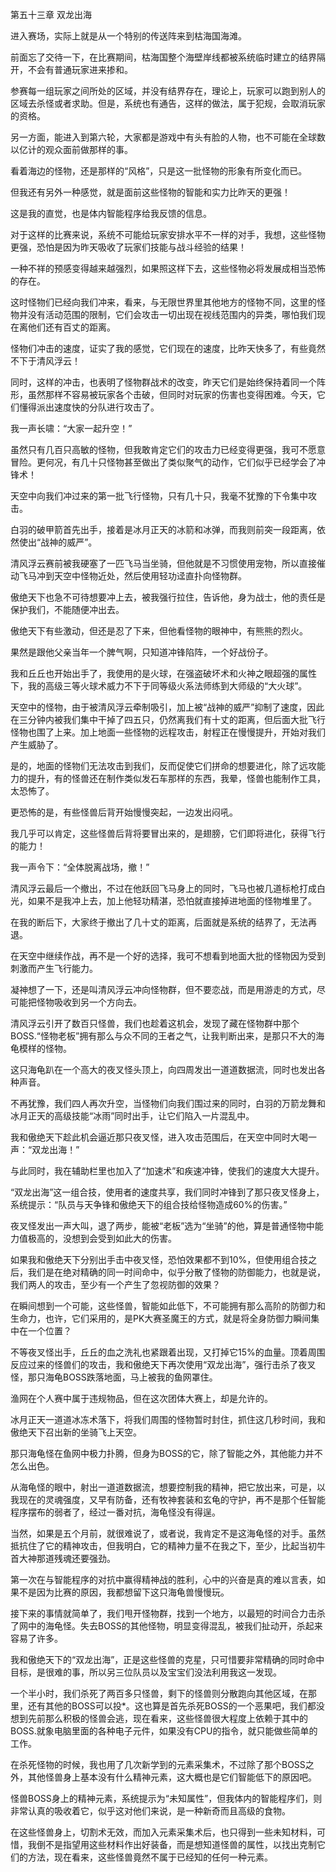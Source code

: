 第五十三章 双龙出海


进入赛场，实际上就是从一个特别的传送阵来到枯海国海滩。

前面忘了交待一下，在比赛期间，枯海国整个海壁岸线都被系统临时建立的结界隔开，不会有普通玩家进来掺和。

参赛每一组玩家之间所处的区域，并没有结界存在，理论上，玩家可以跑到别人的区域去杀怪或者求助。但是，系统也有通告，这样的做法，属于犯规，会取消玩家的资格。

另一方面，能进入到第六轮，大家都是游戏中有头有脸的人物，也不可能在全球数以亿计的观众面前做那样的事。

看着海边的怪物，还是那样的“风格”，只是这一批怪物的形象有所变化而已。

但我还有另外一种感觉，就是面前这些怪物的智能和实力比昨天的更强！

这是我的直觉，也是体内智能程序给我反馈的信息。

对于这样的比赛来说，系统不可能给玩家安排水平不一样的对手，我想，这些怪物更强，恐怕是因为昨天吸收了玩家们技能与战斗经验的结果！

一种不祥的预感变得越来越强烈，如果照这样下去，这些怪物必将发展成相当恐怖的存在。

这时怪物们已经向我们冲来，看来，与无限世界里其他地方的怪物不同，这里的怪物并没有活动范围的限制，它们会攻击一切出现在视线范围内的异类，哪怕我们现在离他们还有百丈的距离。

怪物们冲击的速度，证实了我的感觉，它们现在的速度，比昨天快多了，有些竟然不下于清风浮云！

同时，这样的冲击，也表明了怪物群战术的改变，昨天它们是始终保持着同一个阵形，虽然那样不容易被玩家各个击破，但同时对玩家的伤害也变得困难。今天，它们懂得派出速度快的分队进行攻击了。

我一声长啸：“大家一起升空！”

虽然只有几百只高敏的怪物，但我敢肯定它们的攻击力已经变得更强，我可不愿意冒险。更何况，有几十只怪物甚至做出了类似聚气的动作，它们似乎已经学会了冲锋术！

天空中向我们冲过来的第一批飞行怪物，只有几十只，我毫不犹豫的下令集中攻击。

白羽的破甲箭首先出手，接着是冰月正天的冰箭和冰弹，而我则前突一段距离，依然使出“战神的威严”。

清风浮云赛前被我硬塞了一匹飞马当坐骑，但他就是不习惯使用宠物，所以直接催动飞马冲到天空中怪物近处，然后使用轻功迳直扑向怪物群。

傲绝天下也急不可待想要冲上去，被我强行拉住，告诉他，身为战士，他的责任是保护我们，不能随便冲出去。

傲绝天下有些激动，但还是忍了下来，但他看怪物的眼神中，有熊熊的烈火。

果然是跟他父亲当年一个脾气啊，只知道冲锋陷阵，一个好战份子。

我和丘丘也开始出手了，我使用的是火球，在强盗破坏术和火神之眼超强的属性下，我的高级三等火球术威力不下于同等级火系法师练到大师级的“大火球”。

天空中的怪物，由于被清风浮云牵制吸引，加上被“战神的威严”抑制了速度，因此在三分钟内被我们集中干掉了四五只，仍然离我们有十丈的距离，但后面大批飞行怪物也围了上来。加上地面一些怪物的远程攻击，射程正在慢慢提升，开始对我们产生威胁了。

是的，地面的怪物们无法攻击到我们，反而促使它们拼命的想要进化，除了远攻能力的提升，有的怪兽还在制作类似发石车那样的东西，我晕，怪兽也能制作工具，太恐怖了。

更恐怖的是，有些怪兽后背开始慢慢突起，一边发出闷吼。

我几乎可以肯定，这些怪兽后背将要冒出来的，是翅膀，它们即将进化，获得飞行的能力！

我一声令下：“全体脱离战场，撤！”

清风浮云最后一个撤出，不过在他跃回飞马身上的同时，飞马也被几道标枪打成白光，如果不是我冲上去，加上他轻功精湛，恐怕就直接掉进地面的怪物堆里了。

在我的断后下，大家终于撤出了几十丈的距离，后面就是系统的结界了，无法再退。

在天空中继续作战，再不是一个好的选择，我可不想看到地面大批的怪物因为受到刺激而产生飞行能力。

凝神想了一下，还是叫清风浮云冲向怪物群，但不要恋战，而是用游走的方式，尽可能把怪物吸收到另一个方向去。

清风浮云引开了数百只怪兽，我们也趁着这机会，发现了藏在怪物群中那个BOSS.“怪物老板”拥有那么与众不同的王者之气，让我判断出来，是那只不大的海龟模样的怪物。

这只海龟趴在一个高大的夜叉怪头顶上，向四周发出一道道数据流，同时也发出各种声音。

不再犹豫，我们四人再次升空，当怪物们向我们围过来的同时，白羽的万箭龙舞和冰月正天的高级技能“冰雨”同时出手，让它们陷入一片混乱中。

我和傲绝天下趁此机会逼近那只夜叉怪，进入攻击范围后，在天空中同时大喝一声：“双龙出海！”

与此同时，我在辅助栏里也加入了“加速术”和疾速冲锋，使我们的速度大大提升。

“双龙出海”这一组合技，使用者的速度共享，我们同时冲锋到了那只夜叉怪身上，系统提示：“队员与天争锋和傲绝天下的组合技给怪物造成60%的伤害。”

夜叉怪发出一声大叫，退了两步，能被“老板”选为“坐骑”的他，算是普通怪物中能力值极高的，没想到会受到如此大的伤害。

如果我和傲绝天下分别出手击中夜叉怪，恐怕效果都不到10%，但使用组合技之后，我们是在绝对精确的同一时间命中，似乎分散了怪物的防御能力，也就是说，我们两人的攻击，至少有一个产生了忽视防御的效果？

在瞬间想到一个可能，这些怪兽，智能如此低下，不可能拥有那么高阶的防御力和生命力，也许，它们采用的，是PK大赛圣魔王的方式，就是将全身防御力瞬间集中在一个位置？

不等夜叉怪出手，丘丘的血之洗礼也紧跟着出现，又打掉它15%的血量。顶着周围反应过来的怪兽们的攻击，我和傲绝天下再次使用“双龙出海”，强行击杀了夜叉怪，那只海龟BOSS跌落地面，马上被我的鱼网罩住。

渔网在个人赛中属于违规物品，但在这次团体大赛上，却是允许的。

冰月正天一道道冰冻术落下，将我们周围的怪物暂时封住，抓住这几秒时间，我和傲绝天下召出新的坐骑飞上天空。

那只海龟怪在鱼网中极力扑腾，但身为BOSS的它，除了智能之外，其他能力并不怎么出色。

从海龟怪的眼中，射出一道道数据流，想要控制我的精神，把它放出来，可是，以我现在的灵魂强度，又早有防备，还有牧神套装和玄龟的守护，再不是那个任智能程序摆布的弱者了，经过一番对抗，海龟怪没有得逞。

当然，如果是五个月前，就很难说了，或者说，我肯定不是这海龟怪的对手。虽然抵抗住了它的精神攻击，但我明白，它的精神力量不在我之下，至少，比起当初牛首大神那道残魂还要强劲。

第一次在与智能程序的对抗中赢得精神战的胜利，心中的兴奋是真的难以言表，如果不是因为比赛的原因，我都想留下这只海龟兽慢慢玩。

接下来的事情就简单了，我们甩开怪物群，找到一个地方，以最短的时间合力击杀了网中的海龟怪。失去BOSS的其他怪物，明显变得混乱，被我们扯动开，杀起来容易了许多。

我和傲绝天下的“双龙出海”，正是这些怪兽的克星，只可惜要非常精确的同时命中目标，是很难的事，所以另三位队员以及宝宝们没法利用我这一发现。

一个半小时，我们杀死了两百多只怪兽，剩下的怪兽则分散跑向其他区域，在那里，还有其他的BOSS可以投*。这也算是首先杀死BOSS的一个恶果吧，我们都没想到先前那么积极的怪兽会逃，现在看来，这些怪兽很大程度上依赖于其中的BOSS.就象电脑里面的各种电子元件，如果没有CPU的指令，就只能做些简单的工作。

在杀死怪物的时候，我也用了几次新学到的元素采集术，不过除了那个BOSS之外，其他怪兽身上基本没有什么精神元素，这大概也是它们智能低下的原因吧。

怪兽BOSS身上的精神元素，系统提示为“未知属性”，但我体内的智能程序们，则非常认真的吸收着它，似乎这对他们来说，是一种新奇而且高级的食物。

在这些怪兽身上，切割术无效，而加入元素采集术后，也只得到一些未知材料，可惜，我倒不是指望用这些材料作出好装备，而是想知道怪兽的属性，以找出克制它们的方法，现在看来，这些怪兽竟然不属于已经知的任何一种元素。





